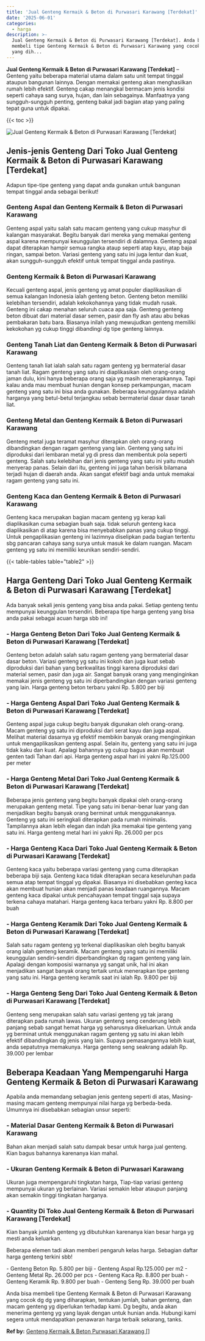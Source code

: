 ```yaml
---
title: 'Jual Genteng Kermaik & Beton di Purwasari Karawang [Terdekat]'
date: '2025-06-01'
categories:
  - harga
description: >-
  Jual Genteng Kermaik & Beton di Purwasari Karawang [Terdekat]. Anda bisa
  membeli tipe Genteng Kermaik & Beton di Purwasari Karawang yang cocok dg dg
  yang dih...
---
```


**Jual Genteng Kermaik & Beton di Purwasari Karawang \[Terdekat\]** – Genteng yaitu beberapa material utama dalam satu unit tempat tinggal ataupun bangunan lainnya. Dengan memakai genteng akan menghasilkan rumah lebih efektif. Genteng cakap menangkal bermacam jenis kondisi seperti cahaya sang surya, hujan, dan lain sebagainya. Manfaatnya yang sungguh-sungguh penting, genteng bakal jadi bagian atap yang paling tepat guna untuk dipakai.

{{< toc >}}

![Jual Genteng Kermaik & Beton di Purwasari Karawang [Terdekat]](/images/genteng-minimalis-murah28.png)

## Jenis-jenis Genteng Dari Toko Jual Genteng Kermaik & Beton di Purwasari Karawang \[Terdekat\]

Adapun tipe-tipe genteng yang dapat anda gunakan untuk bangunan tempat tinggal anda sebagai berikut!

### Genteng Aspal dan Genteng Kermaik & Beton di Purwasari Karawang

Genteng aspal yaitu salah satu macam genteng yang cukup masyhur di kalangan masyarakat. Begitu banyak dari mereka yang memakai genteng aspal karena mempunyai keunggulan tersendiri di dalamnya. Genteng aspal dapat diterapkan hampir semua rangka ataup seperti atap kayu, atap baja ringan, sampai beton. Variasi genteng yang satu ini juga lentur dan kuat, akan sungguh-sungguh efektif untuk tempat tinggal anda pastinya.

### Genteng Kermaik & Beton di Purwasari Karawang

Kecuali genteng aspal, jenis genteng yg amat populer diaplikasikan di semua kalangan Indonesia ialah genteng beton. Genteng beton memiliki kelebihan tersendiri, adalah kekokohannya yang tidak mudah rusak. Genteng ini cakap menahan seluruh cuaca apa saja. Genteng genteng beton dibuat dari material dasar semen, pasir dan fly ash atau abu bekas pembakaran batu bara. Biasanya inilah yang mewujudkan genteng memiliki kekokohan yg cukup tinggi dibandingi dg tipe genteng lainnya.

### Genteng Tanah Liat dan Genteng Kermaik & Beton di Purwasari Karawang

Genteng tanah liat ialah salah satu ragam genteng yg bermaterial dasar tanah liat. Ragam genteng yang satu ini diaplikasikan oleh orang-orang jaman dulu, kini hanya beberapa orang saja yg masih menerapkannya. Tapi kalau anda mau membuat hunian dengan konsep perkampungan, macam genteng yang satu ini bisa anda gunakan. Beberapa keunggulannya adalah harganya yang betul-betul terjangkau sebab bermaterial dasar dasar tanah liat.

### Genteng Metal dan Genteng Kermaik & Beton di Purwasari Karawang

Genteng metal juga teramat masyhur diterapkan oleh orang-orang dibandingkan dengan ragam genteng yang lain. Genteng yang satu ini diproduksi dari lembaran metal yg di press dan membentuk pola seperti genteng. Salah satu kelebihan dari jenis genteng yang satu ini yaitu mudah menyerap panas. Selain dari itu, genteng ini juga tahan berisik bilamana terjadi hujan di daerah anda. Akan sangat efektif bagi anda untuk memakai ragam genteng yang satu ini.

### Genteng Kaca dan Genteng Kermaik & Beton di Purwasari Karawang

Genteng kaca merupakan bagian macam genteng yg kerap kali diaplikasikan cuma sebagian buah saja. tidak seluruh genteng kaca diaplikasikan di atap karena bisa menyebabkan panas yang cukup tinggi. Untuk pengaplikasian genteng ini lazimnya diselipkan pada bagian tertentu sbg pancaran cahaya sang surya untuk masuk ke dalam ruangan. Macam genteng yg satu ini memiliki keunikan sendiri-sendiri.

{{< table-tables table="table2" >}}

## Harga Genteng Dari Toko Jual Genteng Kermaik & Beton di Purwasari Karawang \[Terdekat\]

Ada banyak sekali jenis genteng yang bisa anda pakai. Setiap genteng tentu mempunyai keunggulan tersendiri. Beberapa tipe harga genteng yang bisa anda pakai sebagai acuan harga sbb ini!

### \- Harga Genteng Beton Dari Toko Jual Genteng Kermaik & Beton di Purwasari Karawang \[Terdekat\]

Genteng beton adalah salah satu ragam genteng yang bermaterial dasar dasar beton. Variasi genteng yg satu ini kokoh dan juga kuat sebab diproduksi dari bahan yang berkwalitas tinggi karena diproduksi dari material semen, pasir dan juga air. Sangat banyak orang yang menginginkan memakai jenis genteng yg satu ini diperbandingkan dengan variasi genteng yang lain. Harga genteng beton terbaru yakni Rp. 5.800 per biji

### \- Harga Genteng Aspal Dari Toko Jual Genteng Kermaik & Beton di Purwasari Karawang \[Terdekat\]

Genteng aspal juga cukup begitu banyak digunakan oleh orang-orang. Macam genteng yg satu ini diproduksi dari serat kayu dan juga aspal. Melihat material dasarnya yg efektif membikin banyak orang menginginkan untuk mengaplikasikan genteng aspal. Selain itu, genteng yang satu ini juga tidak kaku dan kuat. Apalagi bahannya yg cukup bagus akan membuat genten tadi Tahan dari api. Harga genteng aspal hari ini yakni Rp.125.000 per meter

### \- Harga Genteng Metal Dari Toko Jual Genteng Kermaik & Beton di Purwasari Karawang \[Terdekat\]

Beberapa jenis genteng yang begitu banyak dipakai oleh orang-orang merupakan genteng metal. Tipe yang satu ini benar-benar luar yang dan menjadikan begitu banyak orang berminat untuk menggunakannya. Genteng yg satu ini seringkali diterapkan pada rumah minimalis. Tampilannya akan lebih elegan dan indah jika memakai tipe genteng yang satu ini. Harga genteng metal hari ini yakni Rp. 26.000 per pcs

### \- Harga Genteng Kaca Dari Toko Jual Genteng Kermaik & Beton di Purwasari Karawang \[Terdekat\]

Genteng kaca yaitu beberapa variasi genteng yang cuma diterapkan beberapa biji saja. Genteng kaca tidak diterapkan secara keseluruhan pada semua atap tempat tinggal yg dipakai. Biasanya ini disebabkan genteg kaca akan membuat hunian akan menjadi panas keadaan ruangannya. Macam genteng kaca dipakai untuk pencahayaan tempat tinggal saja supaya terkena cahaya matahari. Harga genteng kaca terbaru yakni Rp. 8.800 per buah

### \- Harga Genteng Keramik Dari Toko Jual Genteng Kermaik & Beton di Purwasari Karawang \[Terdekat\]

Salah satu ragam genteng yg terkenal diaplikasikan oleh begitu banyak orang ialah genteng keramik. Macam genteng yang satu ini memiliki keunggulan sendiri-sendiri diperbandingkan dg ragam genteng yang lain. Apalagi dengan komposisi warnanya yg sangat unik, hal ini akan menjadikan sangat banyak orang tertaik untuk menerapkan tipe genteng yang satu ini. Harga genteng keramik saat ini ialah Rp. 9.800 per biji

### \- Harga Genteng Seng Dari Toko Jual Genteng Kermaik & Beton di Purwasari Karawang \[Terdekat\]

Genteng seng merupakan salah satu variasi genteng yg tak jarang diterapkan pada rumah lawas. Ukuran genteng seng cenderung lebih panjang sebab sangat hemat harga yg seharusnya dikeluarkan. Untuk anda yg berminat untuk menggunakan ragam genteng yg satu ini akan lebih efektif dibandingkan dg jenis yang lain. Supaya pemasangannya lebih kuat, anda sepatutnya memakunya. Harga genteng seng seakrang adalah Rp. 39.000 per lembar

## Beberapa Keadaan Yang Mempengaruhi Harga Genteng Kermaik & Beton di Purwasari Karawang

Apabila anda memandang sebagian jenis genteng seperti di atas, Masing-masing macam genteng mempunyai nilai harga yg berbeda-beda. Umumnya ini disebabkan sebagian unsur seperti:

### \- Material Dasar Genteng Kermaik & Beton di Purwasari Karawang

Bahan akan menjadi salah satu dampak besar untuk harga jual genteng. Kian bagus bahannya karenanya kian mahal.

### \- Ukuran Genteng Kermaik & Beton di Purwasari Karawang

Ukuran juga mempengaruhi tingkatan harga, Tiap-tiap variasi genteng mempunyai ukuran yg berlainan. Variasi semakin lebar ataupun panjang akan semakin tinggi tingkatan harganya.

### \- Quantity Di Toko Jual Genteng Kermaik & Beton di Purwasari Karawang \[Terdekat\]

Kian banyak jumlah genteng yg dibutuhkan karenanya kian besar harga yg mesti anda keluarkan.

Beberapa elemen tadi akan memberi pengaruh kelas harga. Sebagian daftar harga genteng terkini sbb!

\- Genteng Beton Rp. 5.800 per biji - Genteng Aspal Rp.125.000 per m2 - Genteng Metal Rp. 26.000 per pcs - Genteng Kaca Rp. 8.800 per buah - Genteng Keramik Rp. 9.800 per buah - Genteng Seng Rp. 39.000 per buah

Anda bisa membeli tipe Genteng Kermaik & Beton di Purwasari Karawang yang cocok dg dg yang diharapkan, tentukan jumlah, bahan genteng, dan macam genteng yg diperlukan terhadap kami. Dg begitu, anda akan menerima genteng yg yang layak dengan untuk hunian anda. Hubungi kami segera untuk mendapatkan penawaran harga terbaik sekarang, tanks.

**Ref by:**  [Genteng Kermaik & Beton  Purwasari Karawang []](https://id.wikipedia.org/wiki/Genteng)
